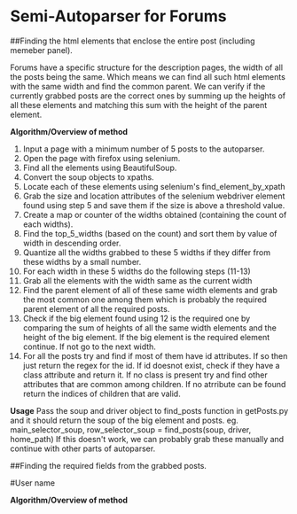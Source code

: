 # Semi-Autoparser for Forums

##Finding the html elements that enclose the entire post (including memeber panel).

Forums have a specific structure for the description pages, the width of all the
posts being the same. Which means we can find all such html elements with the
same width and find the common parent. We can verify if the currently grabbed
posts are the correct ones by summing up the heights of all these elements and
matching this sum with the height of the parent element.

**Algorithm/Overview of method**

1. Input a page with a minimum number of 5 posts to the autoparser.
2. Open the page with firefox using selenium.
3. Find all the elements using BeautifulSoup.
4. Convert the soup objects to xpaths.
5. Locate each of these elements using selenium's find_element_by_xpath
6. Grab the size and location attributes of the selenium webdriver element found
    using step 5 and save them if the size is above a threshold value.
7. Create a map or counter of the widths obtained (containing the count of each widths).
8. Find the top_5_widths (based on the count) and sort them by value of width in
    descending order.
9. Quantize all the widths grabbed to these 5 widths if they differ from these widths
    by a small number.
10. For each width in these 5 widths do the following steps (11-13)
11. Grab all the elements with the width same as the current width
12. Find the parent element of all of these same width elements and grab the most
    common one among them which is probably the required parent element of all the
    required posts.
13. Check if the big element found using 12 is the required one by comparing the
    sum of heights of all the same width elements and the height of the big element.
    If the big element is the required element continue. If not go to the next width.
14. For all the posts try and find if most of them have id attributes. If so then
    just return the regex for the id. If id doesnot exist, check if they have a
    class attribute and return it. If no class is present try and find other attributes
    that are common among children. If no atrribute can be found return the indices
    of children that are valid.

**Usage**
Pass the soup and driver object to find_posts function in getPosts.py and it should
return the soup of the big element and posts.
eg. main_selector_soup, row_selector_soup = find_posts(soup, driver, home_path)
If this doesn't work, we can probably grab these manually and continue with other
parts of autoparser.

##Finding the required fields from the grabbed posts.

#User name

**Algorithm/Overview of method**
